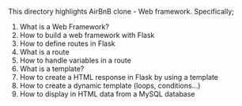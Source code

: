 This directory highlights AirBnB clone - Web framework. Specifically; 

1. What is a Web Framework?
2. How to build a web framework with Flask
3. How to define routes in Flask
4. What is a route
5. How to handle variables in a route
6. What is a template?
7. How to create a HTML response in Flask by using a template
8. How to create a dynamic template (loops, conditions…)
9. How to display in HTML data from a MySQL database
